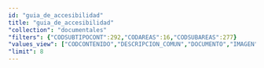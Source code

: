 ```yaml
---
id: "guia_de_accesibilidad"
title: "guia_de_accesibilidad"
"collection": "documentales"
"filters": {"CODSUBTIPOCONT":292,"CODAREAS":16,"CODSUBAREAS":277}
"values_view": ["CODCONTENIDO","DESCRIPCION_COMUN","DOCUMENTO","IMAGEN","PALABRAS_CLAVE","TITULO","RECURSOS","CONTENIDOS_RELACIONADOS"]
"limit": 8
---
```

<app-tab-bar></app-tab-bar>
<app-paginator-browser >
    <div class="small-12 columns" ng-class="{'end': $last}" ng-repeat="card in elements()">
        <app-card-document item="card" prefix="node.href"></app-card-document>
    </div>
</app-paginator-browser>
